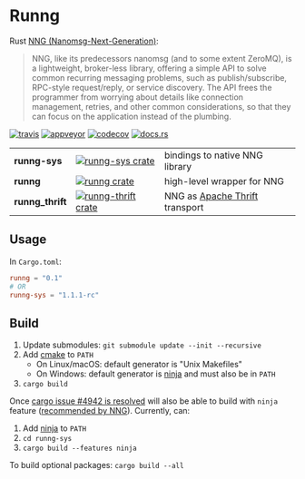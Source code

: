 # Runng

Rust [NNG (Nanomsg-Next-Generation)](https://github.com/nanomsg/nng):

> NNG, like its predecessors nanomsg (and to some extent ZeroMQ), is a lightweight, broker-less library, offering a simple API to solve common recurring messaging problems, such as publish/subscribe, RPC-style request/reply, or service discovery. The API frees the programmer from worrying about details like connection management, retries, and other common considerations, so that they can focus on the application instead of the plumbing.

[![travis](https://travis-ci.org/jeikabu/runng.svg?branch=master)](https://travis-ci.org/jeikabu/runng)
[![appveyor](https://ci.appveyor.com/api/projects/status/0w7puh3t2g8gt4gp/branch/master?svg=true)](https://ci.appveyor.com/project/jake-ruyi/runng/branch/master)
[![codecov](https://codecov.io/gh/jeikabu/runng/branch/master/graph/badge.svg)](https://codecov.io/gh/jeikabu/runng)
[![docs.rs](https://docs.rs/runng/badge.svg)](https://docs.rs/crate/runng/)


||||
|-|-|-
| __runng-sys__ | [![runng-sys crate](https://img.shields.io/crates/v/runng-sys.svg)](https://crates.io/crates/runng-sys) | bindings to native NNG library
| __runng__ | [![runng crate](https://img.shields.io/crates/v/runng.svg)](https://crates.io/crates/runng) | high-level wrapper for NNG
| __runng_thrift__ | [![runng-thrift crate](https://img.shields.io/crates/v/runng-thrift.svg)](https://crates.io/crates/runng-thrift) | NNG as [Apache Thrift](https://github.com/apache/thrift) transport

## Usage

In `Cargo.toml`:
```toml
runng = "0.1"
# OR
runng-sys = "1.1.1-rc"
```

## Build

1. Update submodules: `git submodule update --init --recursive`
1. Add [cmake](https://cmake.org) to `PATH`
    - On Linux/macOS: default generator is "Unix Makefiles"
    - On Windows: default generator is [ninja](https://ninja-build.org/) and must also be in `PATH`
1. `cargo build`

Once [cargo issue #4942 is resolved](https://github.com/rust-lang/cargo/issues/4942) will also be able to build with `ninja` feature ([recommended by NNG](https://github.com/nanomsg/nng#requirements)).  Currently, can:
1. Add [ninja](https://ninja-build.org/) to `PATH`
1. `cd runng-sys`
1. `cargo build --features ninja`

To build optional packages: `cargo build --all`